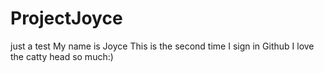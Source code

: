 # ProjectJoyce
just a test
My name is Joyce
This is the second time I sign in Github
I love the catty head so much:)
